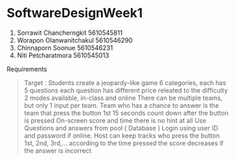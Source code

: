 # SoftwareDesignWeek1

1. Sorrawit Chancherngkit 5610545811
2. Worapon Olanwanitchakul 5610546290
3. Chinnaporn Soonue 5610546231
4. Niti Petcharatmora 5610545013


Requirements
> Target : Students
> create a jeopardy-like game
> 6 categories, each has 5 questions
> each question has different price releated to the difficulty
> 2 modes available, in-class and online
> There can be multiple teams, but only 1 input per team.
> Team who has a chance to answer is the team that press the button 1st
> 15 seconds count down after the button is pressed
> On-screen score and time
> there is no hint at all
> Use Questions and answers from pool ( Database )
> Login using user ID and password if online.
> Host can keep tracks who press the button 1st, 2nd, 3rd,... according to the time pressed 
> the score decreases if the answer is incorrect
